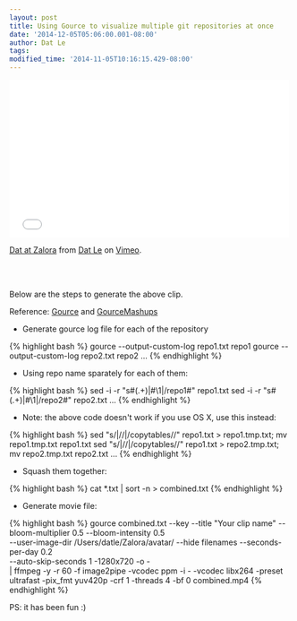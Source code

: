 ```yaml
---
layout: post
title: Using Gource to visualize multiple git repositories at once
date: '2014-12-05T05:06:00.001-08:00'
author: Dat Le
tags:
modified_time: '2014-11-05T10:16:15.429-08:00'
---
```


<iframe src="//player.vimeo.com/video/113024805" width="500" height="281" frameborder="0" webkitallowfullscreen mozallowfullscreen allowfullscreen></iframe> 

<p><a href="http://vimeo.com/113024805">Dat at Zalora</a> from <a href="http://vimeo.com/user21916034">Dat Le</a> on <a href="https://vimeo.com">Vimeo</a>.</p> <br> <br>

Below are the steps to generate the above clip.

Reference: [Gource](https://code.google.com/p/gource/) and [GourceMashups](https://code.google.com/p/gource/wiki/GourceMashups)

- Generate gource log file for each of the repository

{% highlight bash %}
gource --output-custom-log repo1.txt repo1
gource --output-custom-log repo2.txt repo2
...
{% endhighlight %}


- Using repo name sparately for each of them:

{% highlight bash %}
sed -i -r "s#(.+)\|#\1|/repo1#" repo1.txt
sed -i -r "s#(.+)\|#\1|/repo2#" repo2.txt
...
{% endhighlight %}

- Note: the above code doesn't work if you use OS X, use this instead:

{% highlight bash %}
sed "s/\|\//\|\/copytables\//" repo1.txt > repo1.tmp.txt; mv repo1.tmp.txt repo1.txt
sed "s/\|\//\|\/copytables\//" repo1.txt > repo2.tmp.txt; mv repo2.tmp.txt repo2.txt
...
{% endhighlight %}

- Squash them together:

{% highlight bash %}
cat *.txt | sort -n > combined.txt
{% endhighlight %}

- Generate movie file:

{% highlight bash %}
gource combined.txt --key --title "Your clip name" --bloom-multiplier 0.5 --bloom-intensity 0.5 \
--user-image-dir /Users/datle/Zalora/avatar/ --hide filenames --seconds-per-day 0.2 \
--auto-skip-seconds 1 -1280x720 -o - \
| ffmpeg -y -r 60 -f image2pipe -vcodec ppm -i - -vcodec libx264 -preset ultrafast -pix_fmt yuv420p -crf 1 -threads 4 -bf 0 combined.mp4
{% endhighlight %}

PS: it has been fun :)
